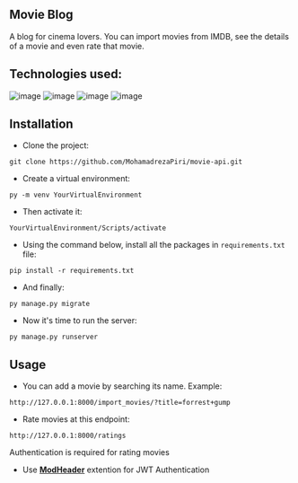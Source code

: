## Movie Blog
A blog for cinema lovers. You can import movies from IMDB, see the details of a movie and even rate that movie.
## Technologies used:
![image](https://img.shields.io/badge/Python-FFD43B?style=for-the-badge&logo=python&logoColor=blue)
![image](https://img.shields.io/badge/Django-092E20?style=for-the-badge&logo=django&logoColor=green)
![image](https://img.shields.io/badge/django%20rest-ff1709?style=for-the-badge&logo=django&logoColor=white)
![image](https://img.shields.io/badge/JWT-000000?style=for-the-badge&logo=JSON%20web%20tokens&logoColor=white)
## Installation
- Clone the project:
```
git clone https://github.com/MohamadrezaPiri/movie-api.git
```
- Create a virtual environment:
```
py -m venv YourVirtualEnvironment
```
- Then activate it:
```
YourVirtualEnvironment/Scripts/activate
```
- Using the command below, install all the packages in ```requirements.txt``` file:
```
pip install -r requirements.txt
```
- And finally:
```
py manage.py migrate
```
- Now it's time to run the server:
```
py manage.py runserver
```
## Usage
- You can add a movie by searching its name. Example:
```
http://127.0.0.1:8000/import_movies/?title=forrest+gump
```
- Rate movies at this endpoint:
```
http://127.0.0.1:8000/ratings
```
Authentication is required for rating movies
- Use __[ModHeader](https://chrome.google.com/webstore/detail/modheader-modify-http-hea/idgpnmonknjnojddfkpgkljpfnnfcklj)__ extention for JWT Authentication
